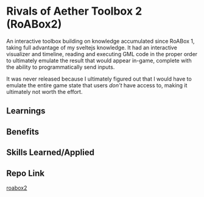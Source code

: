 # Rivals of Aether Toolbox 2 (RoABox2)

An interactive toolbox building on knowledge accumulated since RoABox 1, taking full advantage of my sveltejs knowledge. It had an interactive visualizer and timeline, reading and executing GML code in the proper order to ultimately emulate the result that would appear in-game, complete with the ability to programmatically send inputs. 

It was never released because I ultimately figured out that I would have to emulate the entire game state that users _don't_ have access to, making it ultimately not worth the effort.

## Learnings


## Benefits


## Skills Learned/Applied


## Repo Link

[roabox2](https://github.com/fudgepop01/roabox2)
